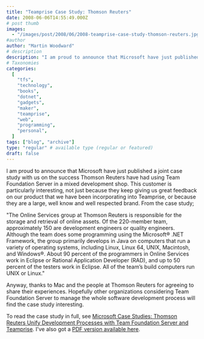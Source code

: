 ```yaml
---
title: "Teamprise Case Study: Thomson Reuters"
date: 2008-06-06T14:55:49.000Z
# post thumb
images:
  - "/images/post/2008/06/2008-teamprise-case-study-thomson-reuters.jpg"
#author
author: "Martin Woodward"
# description
description: "I am proud to announce that Microsoft have just published a joint case study with us on the success Thomson Reuters have had using Team."
# Taxonomies
categories:
  [
    "tfs",
    "technology",
    "books",
    "dotnet",
    "gadgets",
    "maker",
    "teamprise",
    "web",
    "programming",
    "personal",
  ]
tags: ["blog", "archive"]
type: "regular" # available type (regular or featured)
draft: false
---
```


[](http://www.thomsonreuters.com/) I am proud to announce that Microsoft have just published a joint case study with us on the success Thomson Reuters have had using Team Foundation Server in a mixed development shop. This customer is particularly interesting, not just because they keep giving us great feedback on our product that we have been incorporating into Teamprise, or because they are a large, well know and well respected brand. From the case study;

"The Online Services group at Thomson Reuters is responsible for the storage and retrieval of online assets. Of the 220-member team, approximately 150 are development engineers or quality engineers. Although the team does some programming using the Microsoft® .NET Framework, the group primarily develops in Java on computers that run a variety of operating systems, including Linux, Linux 64, UNIX, Macintosh, and Windows®. About 90 percent of the programmers in Online Services work in Eclipse or Rational Application Developer (RAD), and up to 50 percent of the testers work in Eclipse. All of the team’s build computers run UNIX or Linux."

Anyway, thanks to Mac and the people at Thomson Reuters for agreeing to share their experiences. Hopefully other organizations considering Team Foundation Server to manage the whole software development process will find the case study interesting.

To read the case study in full, see [Microsoft Case Studies: Thomson Reuters Unify Development Processes with Team Foundation Server and Teamprise](http://www.microsoft.com/casestudies/casestudy.aspx?casestudyid=4000002078). I've also got a [PDF version available here](http://www.woodwardweb.com/documents/Thomson_Reuters.pdf).
